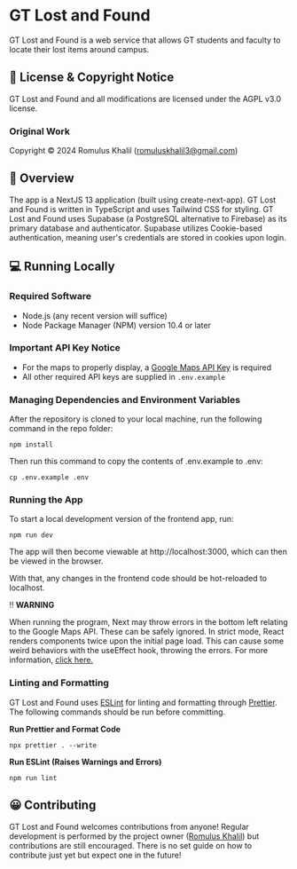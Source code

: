 # GT Lost and Found

GT Lost and Found is a web service that allows GT students and faculty to locate their lost items around campus.

## 📃 License & Copyright Notice

GT Lost and Found and all modifications are licensed under the AGPL v3.0 license.

### Original Work

Copyright © 2024 Romulus Khalil (romuluskhalil3@gmail.com)

## 🚀 Overview

The app is a NextJS 13 application (built using create-next-app). GT Lost and Found is written in TypeScript and uses Tailwind CSS for styling. GT Lost and Found uses Supabase (a PostgreSQL alternative to Firebase) as its primary database and authenticator. Supabase utilizes Cookie-based authentication, meaning user's credentials are stored in cookies upon login.

## 💻 Running Locally

### Required Software

- Node.js (any recent version will suffice)
- Node Package Manager (NPM) version 10.4 or later

### Important API Key Notice

- For the maps to properly display, a [Google Maps API Key](https://developers.google.com/maps/documentation/embed/get-api-key) is required
- All other required API keys are supplied in `.env.example`

### Managing Dependencies and Environment Variables

After the repository is cloned to your local machine, run the following command in the repo folder:

```
npm install
```

Then run this command to copy the contents of .env.example to .env:

```
cp .env.example .env
```

### Running the App

To start a local development version of the frontend app, run:

```
npm run dev
```

The app will then become viewable at http://localhost:3000, which can then be viewed in the browser.

With that, any changes in the frontend code should be hot-reloaded to localhost.

‼️ **WARNING**

When running the program, Next may throw errors in the bottom left relating to the Google Maps API. These can be safely ignored. In strict mode, React renders components twice upon the initial page load. This can cause some weird behaviors with the useEffect hook, throwing the errors. For more information, [click here.](https://react.dev/reference/react/StrictMode)

### Linting and Formatting

GT Lost and Found uses [ESLint](https://eslint.org/) for linting and formatting through [Prettier](https://prettier.io/). The following commands should be run before committing.

**Run Prettier and Format Code**
```
npx prettier . --write
```

**Run ESLint (Raises Warnings and Errors)**
```
npm run lint
```

## 😀 Contributing

GT Lost and Found welcomes contributions from anyone! Regular development is performed by the project owner ([Romulus Khalil](https://www.linkedin.com/in/romulus-khalil/)) but contributions are still encouraged. There is no set guide on how to contribute just yet but expect one in the future!
